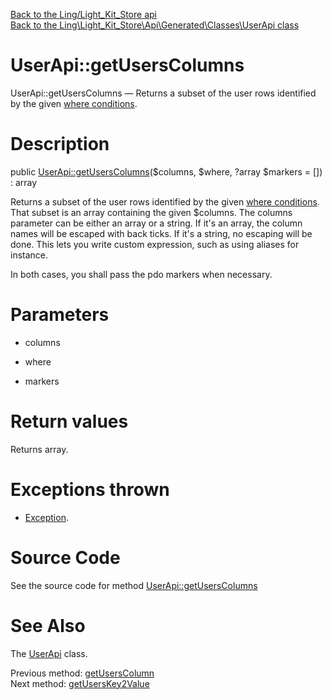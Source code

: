 [Back to the Ling/Light_Kit_Store api](https://github.com/lingtalfi/Light_Kit_Store/blob/master/doc/api/Ling/Light_Kit_Store.md)<br>
[Back to the Ling\Light_Kit_Store\Api\Generated\Classes\UserApi class](https://github.com/lingtalfi/Light_Kit_Store/blob/master/doc/api/Ling/Light_Kit_Store/Api/Generated/Classes/UserApi.md)


UserApi::getUsersColumns
================



UserApi::getUsersColumns — Returns a subset of the user rows identified by the given [where conditions](https://github.com/lingtalfi/SimplePdoWrapper#the-where-conditions).




Description
================


public [UserApi::getUsersColumns](https://github.com/lingtalfi/Light_Kit_Store/blob/master/doc/api/Ling/Light_Kit_Store/Api/Generated/Classes/UserApi/getUsersColumns.md)($columns, $where, ?array $markers = []) : array




Returns a subset of the user rows identified by the given [where conditions](https://github.com/lingtalfi/SimplePdoWrapper#the-where-conditions).
That subset is an array containing the given $columns.
The columns parameter can be either an array or a string.
If it's an array, the column names will be escaped with back ticks.
If it's a string, no escaping will be done. This lets you write custom expression, such as using aliases for instance.

In both cases, you shall pass the pdo markers when necessary.




Parameters
================


- columns

    

- where

    

- markers

    


Return values
================

Returns array.


Exceptions thrown
================

- [Exception](http://php.net/manual/en/class.exception.php).&nbsp;







Source Code
===========
See the source code for method [UserApi::getUsersColumns](https://github.com/lingtalfi/Light_Kit_Store/blob/master/Api/Generated/Classes/UserApi.php#L214-L223)


See Also
================

The [UserApi](https://github.com/lingtalfi/Light_Kit_Store/blob/master/doc/api/Ling/Light_Kit_Store/Api/Generated/Classes/UserApi.md) class.

Previous method: [getUsersColumn](https://github.com/lingtalfi/Light_Kit_Store/blob/master/doc/api/Ling/Light_Kit_Store/Api/Generated/Classes/UserApi/getUsersColumn.md)<br>Next method: [getUsersKey2Value](https://github.com/lingtalfi/Light_Kit_Store/blob/master/doc/api/Ling/Light_Kit_Store/Api/Generated/Classes/UserApi/getUsersKey2Value.md)<br>

